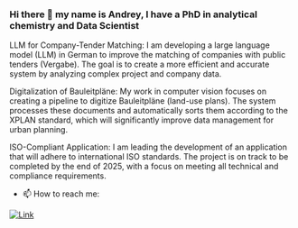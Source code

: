 ### Hi there 👋 my name is Andrey, I have a PhD in analytical chemistry and Data Scientist 

LLM for Company-Tender Matching: I am developing a large language model (LLM) in German to improve the matching of companies with public tenders (Vergabe). The goal is to create a more efficient and accurate system by analyzing complex project and company data.

Digitalization of Bauleitpläne: My work in computer vision focuses on creating a pipeline to digitize Bauleitpläne (land-use plans). The system processes these documents and automatically sorts them according to the XPLAN standard, which will significantly improve data management for urban planning.

ISO-Compliant Application: I am leading the development of an application that will adhere to international ISO standards. The project is on track to be completed by the end of 2025, with a focus on meeting all technical and compliance requirements.

- 📫 How to reach me:  

[![Link](https://img.shields.io/badge/LinkedIn-0077B5?style=for-the-badge&logo=linkedin&logoColor=white)](https://www.linkedin.com/in/andrey-krutilin)


<!--
**andrey101010/andrey101010** is a ✨ _special_ ✨ repository because its `README.md` (this file) appears on your GitHub profile.

Here are some ideas to get you started:
[](https://img.shields.io/badge/LinkedIn-0077B5?style=for-the-badge&logo=linkedin&logoColor=white)

-->
